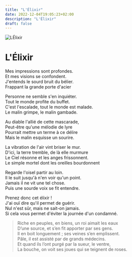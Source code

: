 ```yaml
---
title: "L'Élixir"
date: 2022-12-04T19:05:23+02:00
description: "L'Élixir"
draft: false
---
```


![LÉlixir](https://i.ibb.co/GFFbQ83/Maier-BNF-Gravure-Atalante-Fugitive-48-moy.jpg "L'Élixir")

# L'Élixir

Mes impressions sont profondes.  
Et mes visions se confondent.  
J'entends le sourd bruit du bélier.  
Frappant la grande porte d'acier  

Personne ne semble s'en inquiéter.  
Tout le monde profite du buffet.  
C'est l'escalade, tout le monde est malade.  
Le malin grimpe, le malin gambade.  

Au diable l'allié de cette mascarade,  
Peut-être qu'une mélodie de lyre  
Pourrait mettre un terme à ce délire  
Mais le malin esquisse un sourire.  

La vibration de l'air vint briser le mur.  
D'ici, la terre tremble, de là elle murmure  
Le Ciel résonne et les anges frissonnent.  
Le simple mortel dont les oreilles bourdonnent  

Regarde l'oisel partir au loin.  
Il le suit jusqu'à n'en voir qu'un point.  
Jamais il ne vit une tel chose.  
Puis une sourde voix se fit entendre.  

Prenez donc cet élixir !  
J'ai ouï dire qu'il permet de guérir.  
Nul n'est sûr, mais ne sait-on jamais.  
Si cela vous permet d'éviter la journée d'un condamné.  

>Riche en peuples, en biens, un roi aimait les eaux  
>D’une source, et s’en fit apporter par ses gens.  
>Il en boit longuement ; ses veines s’en emplissent.  
>Pâle, il est assisté par de grands médecins.  
>Et quand ils l’ont purgé par la sueur, le ventre,  
>La bouche, on voit ses joues qui se teignent de roses.  
